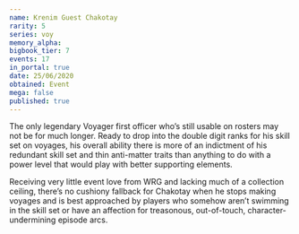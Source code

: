 ```yaml
---
name: Krenim Guest Chakotay
rarity: 5
series: voy
memory_alpha:
bigbook_tier: 7
events: 17
in_portal: true
date: 25/06/2020
obtained: Event
mega: false
published: true
---
```


The only legendary Voyager first officer who’s still usable on rosters may not be for much longer. Ready to drop into the double digit ranks for his skill set on voyages, his overall ability there is more of an indictment of his redundant skill set and thin anti-matter traits than anything to do with a power level that would play with better supporting elements.

Receiving very little event love from WRG and lacking much of a collection ceiling, there’s no cushiony fallback for Chakotay when he stops making voyages and is best approached by players who somehow aren’t swimming in the skill set or have an affection for treasonous, out-of-touch, character-undermining episode arcs.
